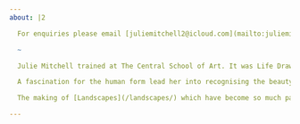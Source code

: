 ```yaml
---
about: |2

  For enquiries please email [juliemitchell2@icloud.com](mailto:juliemitchell2@icloud.com)

  ~

  Julie Mitchell trained at The Central School of Art. It was Life Drawing there which inspired Julie's love for drawing, and now, painting and drawing.

  A fascination for the human form lead her into recognising the beauty and complexity of nature. Many of Julie's [Still Lives](/still-lifes/) feature found objects, branches, fronds leaves and seed pods. Sometimes their decaying shape is exquisite to depict in oil.

  The making of [Landscapes](/landscapes/) which have become so much part of her summer occupation - spending prolonged time in Tuscany which enabled Julie to be able to experiment with light and shade. The study of that, the deepest shadow which is created by an intense sun overhead has become a joy and preoccupation to make, oil on canvas, charcoal on paper.

---
```

